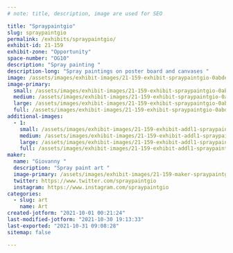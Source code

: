 ```yaml
---
# note: title, description, image are used for SEO

title: "Spraypaintgio"
slug: spraypaintgio
permalink: /exhibits/spraypaintgio/
exhibit-id: 21-159
exhibit-zone: "Opportunity"
space-number: "OG10"
description: "Spray painting "
description-long: "Spray paintings on poster board and canvases "
image: /assets/images/exhibit-images/21-159-exhibit-spraypaintgio-0abdee63-b799-4061-bbc6-d312562656f9-large.jpeg
image-primary: 
  small: /assets/images/exhibit-images/21-159-exhibit-spraypaintgio-0abdee63-b799-4061-bbc6-d312562656f9-small.jpeg
  medium: /assets/images/exhibit-images/21-159-exhibit-spraypaintgio-0abdee63-b799-4061-bbc6-d312562656f9-medium.jpeg
  large: /assets/images/exhibit-images/21-159-exhibit-spraypaintgio-0abdee63-b799-4061-bbc6-d312562656f9-large.jpeg
  full: /assets/images/exhibit-images/21-159-exhibit-spraypaintgio-0abdee63-b799-4061-bbc6-d312562656f9-full.jpeg
additional-images: 
  - 1:
    small: /assets/images/exhibit-images/21-159-exhibit-addl1-spraypaintgio-9975d357-6da5-49a4-97c5-12cc9504aac4-small.jpeg
    medium: /assets/images/exhibit-images/21-159-exhibit-addl1-spraypaintgio-9975d357-6da5-49a4-97c5-12cc9504aac4-medium.jpeg
    large: /assets/images/exhibit-images/21-159-exhibit-addl1-spraypaintgio-9975d357-6da5-49a4-97c5-12cc9504aac4-large.jpeg
    full: /assets/images/exhibit-images/21-159-exhibit-addl1-spraypaintgio-9975d357-6da5-49a4-97c5-12cc9504aac4-full.jpeg
maker: 
  name: "Giovanny "
  description: "Spray paint art "
  image-primary: /assets/images/exhibit-images/21-159-maker-spraypaintgio-067bce64-6248-43e3-8e26-a22f417fa676-medium.jpeg
  twitter: https://www.twitter.com/spraypaintgio 
  instagram: https://www.instagram.com/spraypaintgio 
categories: 
  - slug: art
    name: Art
created-jotform: "2021-10-01 00:21:24"
last-modified-jotform: "2021-10-30 19:13:33"
last-exported: "2021-10-31 09:08:28"
sitemap: false

---
```

